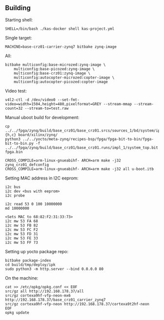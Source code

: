 ## Building

Starting shell:

    SHELL=/bin/bash ./kas-docker shell kas-project.yml

Single target:

    MACHINE=base-crz01-carrier-zynq7 bitbake zynq-image

All:

    bitbake multiconfig:base-microzed:zynq-image \
        multiconfig:base-picozed:zynq-image \
        multiconfig:base-crz01:zynq-image \
        multiconfig:autocopter-microzed:copter-image \
        multiconfig:autocopter-picozed:copter-image


Video test:

    v4l2-ctl -d /dev/video0 --set-fmt-video=width=1504,height=480,pixelformat=GREY --stream-mmap --stream-count=32 --stream-to=test.raw


Manual uboot build for development:

    cp ../../fpga/zynq/build/base_crz01/base_crz01.srcs/sources_1/bd/system/ip/system_processing_system7_0_0/ps7_init_gpl.{h,c} board/xilinx/zynq/
    python3 ../../yocto/meta-zynq/recipes-bsp/fpga/fpga-bit-to-bin/fpga-bit-to-bin.py -f ../../fpga/zynq/build/base_crz01/base_crz01.runs/impl_1/system_top.bit fpga.bin

    CROSS_COMPILE=arm-linux-gnueabihf- ARCH=arm make -j32 zynq_crz01_defconfig
    CROSS_COMPILE=arm-linux-gnueabihf- ARCH=arm make -j32 all u-boot.itb


Setting MAC address in I2C eeprom:

    i2c bus
    i2c dev <bus with eeprom>
    i2c probe

    i2c read 53 0 100 10000000
    md 10000000

    <Sets MAC to 68:82:F2:31:33:73>
    i2c mw 53 FA 68
    i2c mw 53 FB 82
    i2c mw 53 FC F2
    i2c mw 53 FD 31
    i2c mw 53 FE 33
    i2c mw 53 FF 73

Setting up yocto package repo:

    bitbake package-index
    cd build/tmp/deploy/ipk
    sudo python3 -m http.server --bind 0.0.0.0 80

On the machine:

    cat >> /etc/opkg/opkg.conf << EOF
    src/gz all http://192.168.178.37/all
    src/gz cortexa9hf-vfp-neon-mx6 http://192.168.178.37/base_crz01_carrier_zynq7
    src/gz cortexa9hf-vfp-neon http://192.168.178.37/cortexa9t2hf-neon
    EOF
    opkg update
